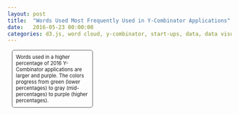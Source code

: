 ```yaml
---
layout: post
title:  "Words Used Most Frequently Used in Y-Combinator Applications"
date:   2016-05-23 00:00:00
categories: d3.js, word cloud, y-combinator, start-ups, data, data visualization
---
```

  <div id="example"></div>
  
<link href='https://fonts.googleapis.com/css?family=Lato' rel='stylesheet' type='text/css'>
<script src="https://d3js.org/d3.v3.min.js" charset="utf-8"></script>
<script src="http://khasachi.com/d3.cloud.js"></script>

<style>

    #example {
        font-family: 'Lato', sans-serif;
        -webkit-font-smoothing: antialiased;
        -moz-osx-font-smoothing: grayscale;
        background-color: #ffffbe;
        width: 100%;
    }
    .legend {
        border: 1px solid #555555;
        border-radius: 5px 5px 5px 5px;
        font-size: 0.8em;
        margin: 10px;
        padding: 8px;
    }
    .bld {
        font-weight: bold;
    }
</style>



<script>

    var frequency_list = [{"text":"Apps","size":50.4},{"text":"Facebook","size":29.4},{"text":"Videos","size":28.7},{"text":"Google","size":28},{"text":"Internet","size":25.2},{"text":"Book","size":24.5},{"text":"Site","size":24.5},{"text":"Email","size":23.1},{"text":"Music","size":21.7},{"text":"IOS","size":21.7},{"text":"Game","size":18.9},{"text":"Security","size":18.9},{"text":"Uber","size":18.2},{"text":"Sports","size":18.2},{"text":"Smartphones","size":18.2},{"text":"SaaS","size":18.2},{"text":"OnDemand","size":17.5},{"text":"eCommerce","size":16.1},{"text":"Restaurants","size":14.7},{"text":"Healthcare","size":14.7},{"text":"Airbnb","size":14.7},{"text":"Twitter","size":14},{"text":"Booking","size":14},{"text":"3D","size":14},{"text":"Instagram","size":12.6},{"text":"AI","size":12.6},{"text":"Doctors","size":11.9},{"text":"Advertising","size":11.9},{"text":"Photo","size":11.9},{"text":"Ads","size":11.2},{"text":"API","size":11.2},{"text":"Stream","size":11.2},{"text":"India","size":11.2},{"text":"Sensors","size":11.2},{"text":"Amazon","size":11.2},{"text":"B2B","size":10.5},{"text":"Sites","size":10.5},{"text":"YouTube","size":10.5},{"text":"UI","size":9.8},{"text":"Phones","size":9.1},{"text":"VR","size":8.4},{"text":"Globally","size":8.4},{"text":"Streaming","size":8.4},{"text":"IoT","size":8.4},{"text":"SMS","size":8.4},{"text":"Wearable","size":8.4},{"text":"Slack","size":7.7},{"text":"Apple","size":7.7},{"text":"Cars","size":7.7},{"text":"Yelp","size":7},
];

var fill = d3.scale.category20b();

    var color = d3.scale.linear()
            .domain([0,1,2,3,4,5,6,10,15,20,100])
            .range(['#40004b','#762a83','#9970ab','#c2a5cf','#e7d4e8','#acacac','#d9f0d3','#a6dba0','#5aae61','#1b7837','#00441b']);





    d3.layout.cloud().size([800, 300])
            .words(frequency_list)
            .rotate(0)
            .fontSize(function(d) { return d.size; })
            .on("end", draw)
            .start();

    function draw(words) {
        d3.select("#example").append("svg")
           .attr("width", "100%")
                   .attr("height", 500)
                 .attr("class", "wordcloud")
                .append("g")
                // without the transform, words words would get cutoff to the left and top, they would
                // appear outside of the SVG area
                .attr("transform", "translate(320,200)")
                .selectAll("text")
                .data(words)
                .enter().append("text")
                .style("font-size", function(d) { return d.size + "px"; })
                .style("fill", function(d, i) { return color(i); })
                .attr("transform", function(d) {
                    return "translate(" + [d.x, d.y] + ")rotate(" + d.rotate + ")";
                })
                .text(function(d) { return d.text; });
    }
</script>

<div style="width: 40%;">
    <div class="legend">
        Words used in a higher percentage of 2016 Y-Combinator applications are larger and purple. The colors progress from green (lower percentages) to gray (mid-percentages) to purple (higher percentages).
    </div>

</div>
